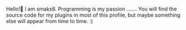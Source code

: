 Hello!👋 
I am smaks6. Programming is my passion .......
You will find the source code for my plugins in most of this profile,
but maybe something else will appear from time to time. :)
